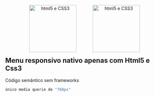 <div align="center" style="width: 80%; margin: auto;">
<p style="width: 50%; float: left;">
  <a href="https://www.w3schools.com/html/html5_intro.asp" target="_blank" >
    <img alt="html5 e CSS3" src="https://upload.wikimedia.org/wikipedia/commons/6/61/HTML5_logo_and_wordmark.svg" width="auto" height="150px"/>
  </a>
</p>

<p style="width: 50%; float: right;">
  <a href="https://www.w3schools.com/css/css3_intro.asp" target="_blank" >
    <img alt="html5 e CSS3" src="http://www.exuberantsolutions.com/course_logo/css3.png" width="auto" height="150px"/>
  </a>
</p>
</div>


## Menu responsivo nativo apenas com Html5 e Css3

Código semântico sem frameworks

``` bash
único media querie de "768px"
```

